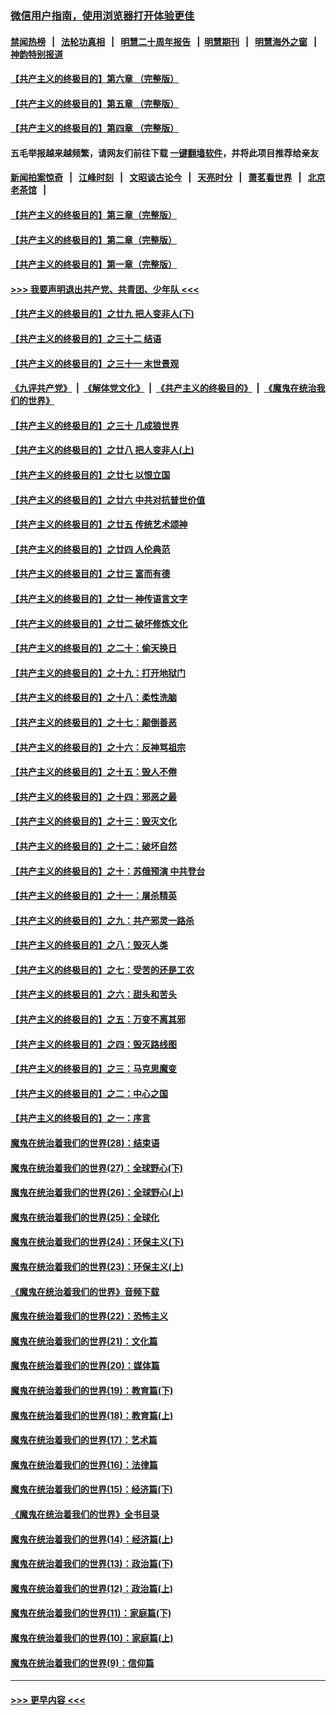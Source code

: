 ### [微信用户指南，使用浏览器打开体验更佳](https://github.com/gfw-breaker/banned-news1/blob/master/indexes/wechat-guide.md?t=0)
#### [禁闻热榜](热点新闻.md?t=0)  &nbsp;&nbsp;|&nbsp;&nbsp; [法轮功真相](https://github.com/gfw-breaker/truth/blob/master/README.md?t=0) &nbsp;&nbsp;|&nbsp;&nbsp; [明慧二十周年报告](https://github.com/gfw-breaker/mh-reports/blob/master/README.md?t=0) &nbsp;&nbsp;|&nbsp;&nbsp;[明慧期刊](https://github.com/gfw-breaker/mh-qikan) &nbsp;&nbsp;|&nbsp;&nbsp; [明慧海外之窗](https://github.com/gfw-breaker/mh-news/blob/master/README.md?t=0) &nbsp;&nbsp;|&nbsp;&nbsp; [神韵特别报道](https://github.com/gfw-breaker/mh-news/blob/master/shenyun.md?t=0)
#### [【共产主义的终极目的】第六章 （完整版）](../pages/nsc422/n11428913.md?t=02151602) 
#### [【共产主义的终极目的】第五章 （完整版）](../pages/nsc422/n11428912.md?t=02151602) 
#### [【共产主义的终极目的】第四章 （完整版）](../pages/nsc422/n11428907.md?t=02151602) 
#### 五毛举报越来越频繁，请网友们前往下载 [一键翻墙软件](https://github.com/gfw-breaker/ssr-accounts)，并将此项目推荐给亲友
#### [新闻拍案惊奇](https://github.com/gfw-breaker/banned-news1/blob/master/pages/link4.md) &nbsp;&nbsp;|&nbsp;&nbsp; [江峰时刻](https://github.com/gfw-breaker/banned-news1/blob/master/pages/link4.md) &nbsp;&nbsp;|&nbsp;&nbsp; [文昭谈古论今](https://github.com/gfw-breaker/banned-news1/blob/master/pages/link4.md) &nbsp;&nbsp;|&nbsp;&nbsp; [天亮时分](https://github.com/gfw-breaker/banned-news1/blob/master/pages/link4.md) &nbsp;&nbsp;|&nbsp;&nbsp; [萧茗看世界](https://github.com/gfw-breaker/banned-news1/blob/master/pages/link4.md) &nbsp;&nbsp;|&nbsp;&nbsp; [北京老茶馆](https://github.com/gfw-breaker/banned-news1/blob/master/pages/link4.md) &nbsp;&nbsp;|&nbsp;&nbsp; 
#### [【共产主义的终极目的】第三章（完整版）](../pages/nsc422/n11428848.md?t=02151602) 
#### [【共产主义的终极目的】第二章（完整版）](../pages/nsc422/n11428831.md?t=02151602) 
#### [【共产主义的终极目的】第一章（完整版）](../pages/nsc422/n11417651.md?t=02151602) 
#### [>>> 我要声明退出共产党、共青团、少年队 <<<](https://github.com/begood0513/goodnews/blob/master/quit/letter.md) 
#### [【共产主义的终极目的】之廿九 把人变非人(下)](../pages/nsc422/n11344140.md?t=02151602) 
#### [【共产主义的终极目的】之三十二 结语](../pages/nsc422/n11360535.md?t=02151602) 
#### [【共产主义的终极目的】之三十一 末世景观](../pages/nsc422/n11351129.md?t=02151602) 
#### [《九评共产党》](https://github.com/begood0513/9ping.md/blob/master/README.md) &nbsp;|&nbsp; [《解体党文化》](../../../../jtdwh.md/blob/master/README.md)  &nbsp;|&nbsp; [《共产主义的终极目的》](../../../../gczydzjmd.md/blob/master/README.md) &nbsp;|&nbsp; [《魔鬼在统治我们的世界》](../../../../mgztzwmdsj.md/blob/master/README.md) 
#### [【共产主义的终极目的】之三十 几成狼世界](../pages/nsc422/n11348280.md?t=02151602) 
#### [【共产主义的终极目的】之廿八 把人变非人(上)](../pages/nsc422/n11340492.md?t=02151602) 
#### [【共产主义的终极目的】之廿七 以恨立国](../pages/nsc422/n11336944.md?t=02151602) 
#### [【共产主义的终极目的】之廿六 中共对抗普世价值](../pages/nsc422/n11324785.md?t=02151602) 
#### [【共产主义的终极目的】之廿五 传统艺术颂神](../pages/nsc422/n11296396.md?t=02151602) 
#### [【共产主义的终极目的】之廿四 人伦典范](../pages/nsc422/n11296397.md?t=02151602) 
#### [【共产主义的终极目的】之廿三 富而有德](../pages/nsc422/n11283598.md?t=02151602) 
#### [【共产主义的终极目的】之廿一 神传语言文字](../pages/nsc422/n11263265.md?t=02151602) 
#### [【共产主义的终极目的】之廿二 破坏修炼文化](../pages/nsc422/n11245728.md?t=02151602) 
#### [【共产主义的终极目的】之二十：偷天换日](../pages/nsc422/n11238846.md?t=02151602) 
#### [【共产主义的终极目的】之十九：打开地狱门](../pages/nsc422/n11206376.md?t=02151602) 
#### [【共产主义的终极目的】之十八：柔性洗脑](../pages/nsc422/n11199994.md?t=02151602) 
#### [【共产主义的终极目的】之十七：颠倒善恶](../pages/nsc422/n11179782.md?t=02151602) 
#### [【共产主义的终极目的】之十六：反神骂祖宗](../pages/nsc422/n11166798.md?t=02151602) 
#### [【共产主义的终极目的】之十五：毁人不倦](../pages/nsc422/n11166792.md?t=02151602) 
#### [【共产主义的终极目的】之十四：邪恶之最](../pages/nsc422/n11150249.md?t=02151602) 
#### [【共产主义的终极目的】之十三：毁灭文化](../pages/nsc422/n11135227.md?t=02151602) 
#### [【共产主义的终极目的】之十二：破坏自然](../pages/nsc422/n11135214.md?t=02151602) 
#### [【共产主义的终极目的】之十：苏俄预演 中共登台](../pages/nsc422/n11118424.md?t=02151602) 
#### [【共产主义的终极目的】之十一：屠杀精英](../pages/nsc422/n11118442.md?t=02151602) 
#### [【共产主义的终极目的】之九：共产邪灵一路杀](../pages/nsc422/n11114139.md?t=02151602) 
#### [【共产主义的终极目的】之八：毁灭人类](../pages/nsc422/n11108503.md?t=02151602) 
#### [【共产主义的终极目的】之七：受苦的还是工农](../pages/nsc422/n11101809.md?t=02151602) 
#### [【共产主义的终极目的】之六：甜头和苦头](../pages/nsc422/n11096971.md?t=02151602) 
#### [【共产主义的终极目的】之五：万变不离其邪](../pages/nsc422/n11091285.md?t=02151602) 
#### [【共产主义的终极目的】之四：毁灭路线图](../pages/nsc422/n11086284.md?t=02151602) 
#### [【共产主义的终极目的】之三：马克思魔变](../pages/nsc422/n11061941.md?t=02151602) 
#### [【共产主义的终极目的】之二：中心之国](../pages/nsc422/n11047728.md?t=02151602) 
#### [【共产主义的终极目的】之一：序言](../pages/nsc422/n11086077.md?t=02151602) 
#### [魔鬼在统治着我们的世界(28)：结束语](../pages/nsc422/n10936246.md?t=02151602) 
#### [魔鬼在统治着我们的世界(27)：全球野心(下)](../pages/nsc422/n10928319.md?t=02151602) 
#### [魔鬼在统治着我们的世界(26)：全球野心(上)](../pages/nsc422/n10900318.md?t=02151602) 
#### [魔鬼在统治着我们的世界(25)：全球化](../pages/nsc422/n10788205.md?t=02151602) 
#### [魔鬼在统治着我们的世界(24)：环保主义(下)](../pages/nsc422/n10695307.md?t=02151602) 
#### [魔鬼在统治着我们的世界(23)：环保主义(上)](../pages/nsc422/n10688613.md?t=02151602) 
#### [《魔鬼在统治着我们的世界》音频下载](../pages/nsc422/n10635553.md?t=02151602) 
#### [魔鬼在统治着我们的世界(22)：恐怖主义](../pages/nsc422/n10614727.md?t=02151602) 
#### [魔鬼在统治着我们的世界(21)：文化篇](../pages/nsc422/n10597706.md?t=02151602) 
#### [魔鬼在统治着我们的世界(20)：媒体篇](../pages/nsc422/n10586579.md?t=02151602) 
#### [魔鬼在统治着我们的世界(19)：教育篇(下)](../pages/nsc422/n10564808.md?t=02151602) 
#### [魔鬼在统治着我们的世界(18)：教育篇(上)](../pages/nsc422/n10526970.md?t=02151602) 
#### [魔鬼在统治着我们的世界(17)：艺术篇](../pages/nsc422/n10499093.md?t=02151602) 
#### [魔鬼在统治着我们的世界(16)：法律篇](../pages/nsc422/n10485969.md?t=02151602) 
#### [魔鬼在统治着我们的世界(15)：经济篇(下)](../pages/nsc422/n10469975.md?t=02151602) 
#### [《魔鬼在统治着我们的世界》全书目录](../pages/nsc422/n10464261.md?t=02151602) 
#### [魔鬼在统治着我们的世界(14)：经济篇(上)](../pages/nsc422/n10457370.md?t=02151602) 
#### [魔鬼在统治着我们的世界(13)：政治篇(下)](../pages/nsc422/n10448270.md?t=02151602) 
#### [魔鬼在统治着我们的世界(12)：政治篇(上)](../pages/nsc422/n10444576.md?t=02151602) 
#### [魔鬼在统治着我们的世界(11)：家庭篇(下)](../pages/nsc422/n10440961.md?t=02151602) 
#### [魔鬼在统治着我们的世界(10)：家庭篇(上)](../pages/nsc422/n10435448.md?t=02151602) 
#### [魔鬼在统治着我们的世界(9)：信仰篇](../pages/nsc422/n10432159.md?t=02151602) 

----
#### [ >>> 更早内容 <<< ](../indexes/nsc422-earlier.md)
